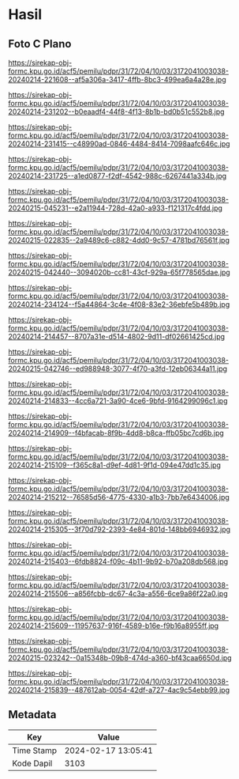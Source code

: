 # Hasil

## Foto C Plano

https://sirekap-obj-formc.kpu.go.id/acf5/pemilu/pdpr/31/72/04/10/03/3172041003038-20240214-221608--af5a306a-3417-4ffb-8bc3-499ea6a4a28e.jpg

https://sirekap-obj-formc.kpu.go.id/acf5/pemilu/pdpr/31/72/04/10/03/3172041003038-20240214-231202--b0eaadf4-44f8-4f13-8b1b-bd0b51c552b8.jpg

https://sirekap-obj-formc.kpu.go.id/acf5/pemilu/pdpr/31/72/04/10/03/3172041003038-20240214-231415--c48990ad-0846-4484-8414-7098aafc646c.jpg

https://sirekap-obj-formc.kpu.go.id/acf5/pemilu/pdpr/31/72/04/10/03/3172041003038-20240214-231725--a1ed0877-f2df-4542-988c-6267441a334b.jpg

https://sirekap-obj-formc.kpu.go.id/acf5/pemilu/pdpr/31/72/04/10/03/3172041003038-20240215-045231--e2a11944-728d-42a0-a933-f121317c4fdd.jpg

https://sirekap-obj-formc.kpu.go.id/acf5/pemilu/pdpr/31/72/04/10/03/3172041003038-20240215-022835--2a9489c6-c882-4dd0-9c57-4781bd76561f.jpg

https://sirekap-obj-formc.kpu.go.id/acf5/pemilu/pdpr/31/72/04/10/03/3172041003038-20240215-042440--3094020b-cc81-43cf-929a-65f778565dae.jpg

https://sirekap-obj-formc.kpu.go.id/acf5/pemilu/pdpr/31/72/04/10/03/3172041003038-20240214-234124--f5a44864-3c4e-4f08-83e2-36ebfe5b489b.jpg

https://sirekap-obj-formc.kpu.go.id/acf5/pemilu/pdpr/31/72/04/10/03/3172041003038-20240214-214457--8707a31e-d514-4802-9d11-df02661425cd.jpg

https://sirekap-obj-formc.kpu.go.id/acf5/pemilu/pdpr/31/72/04/10/03/3172041003038-20240215-042746--ed988948-3077-4f70-a3fd-12eb06344a11.jpg

https://sirekap-obj-formc.kpu.go.id/acf5/pemilu/pdpr/31/72/04/10/03/3172041003038-20240214-214833--4cc6a721-3a90-4ce6-9bfd-9164299096c1.jpg

https://sirekap-obj-formc.kpu.go.id/acf5/pemilu/pdpr/31/72/04/10/03/3172041003038-20240214-214909--f4bfacab-8f9b-4dd8-b8ca-ffb05bc7cd6b.jpg

https://sirekap-obj-formc.kpu.go.id/acf5/pemilu/pdpr/31/72/04/10/03/3172041003038-20240214-215109--f365c8a1-d9ef-4d81-9f1d-094e47dd1c35.jpg

https://sirekap-obj-formc.kpu.go.id/acf5/pemilu/pdpr/31/72/04/10/03/3172041003038-20240214-215212--76585d56-4775-4330-a1b3-7bb7e6434006.jpg

https://sirekap-obj-formc.kpu.go.id/acf5/pemilu/pdpr/31/72/04/10/03/3172041003038-20240214-215305--3f70d792-2393-4e84-801d-148bb6946932.jpg

https://sirekap-obj-formc.kpu.go.id/acf5/pemilu/pdpr/31/72/04/10/03/3172041003038-20240214-215403--6fdb8824-f09c-4b11-9b92-b70a208db568.jpg

https://sirekap-obj-formc.kpu.go.id/acf5/pemilu/pdpr/31/72/04/10/03/3172041003038-20240214-215506--a856fcbb-dc67-4c3a-a556-6ce9a86f22a0.jpg

https://sirekap-obj-formc.kpu.go.id/acf5/pemilu/pdpr/31/72/04/10/03/3172041003038-20240214-215609--11957637-916f-4589-b16e-f9b16a8955ff.jpg

https://sirekap-obj-formc.kpu.go.id/acf5/pemilu/pdpr/31/72/04/10/03/3172041003038-20240215-023242--0a15348b-09b8-474d-a360-bf43caa6650d.jpg

https://sirekap-obj-formc.kpu.go.id/acf5/pemilu/pdpr/31/72/04/10/03/3172041003038-20240214-215839--487612ab-0054-42df-a727-4ac9c54ebb99.jpg


## Metadata

| Key        | Value               |
| ---------- | ------------------- |
| Time Stamp | 2024-02-17 13:05:41 |
| Kode Dapil | 3103                |



